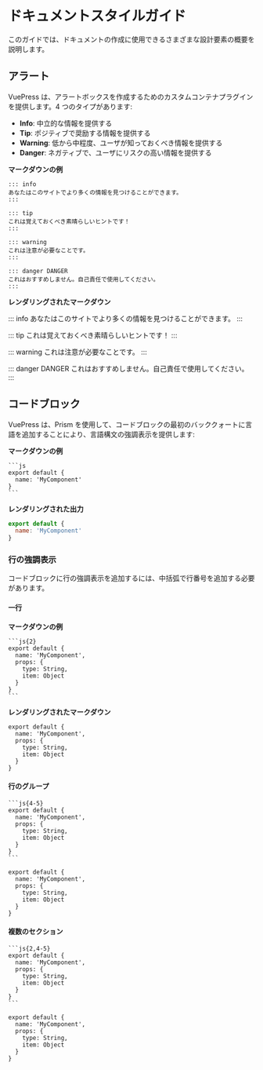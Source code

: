 # ドキュメントスタイルガイド

このガイドでは、ドキュメントの作成に使用できるさまざまな設計要素の概要を説明します。

## アラート

VuePress は、アラートボックスを作成するためのカスタムコンテナプラグインを提供します。4 つのタイプがあります:

- **Info**: 中立的な情報を提供する
- **Tip**: ポジティブで奨励する情報を提供する
- **Warning**: 低から中程度、ユーザが知っておくべき情報を提供する
- **Danger**: ネガティブで、ユーザにリスクの高い情報を提供する

**マークダウンの例**

```
::: info
あなたはこのサイトでより多くの情報を見つけることができます。
:::

::: tip
これは覚えておくべき素晴らしいヒントです！
:::

::: warning
これは注意が必要なことです。
:::

::: danger DANGER
これはおすすめしません。自己責任で使用してください。
:::
```

**レンダリングされたマークダウン**

::: info
あなたはこのサイトでより多くの情報を見つけることができます。
:::

::: tip
これは覚えておくべき素晴らしいヒントです！
:::

::: warning
これは注意が必要なことです。
:::

::: danger DANGER
これはおすすめしません。自己責任で使用してください。
:::

## コードブロック

VuePress は、Prism を使用して、コードブロックの最初のバッククォートに言語を追加することにより、言語構文の強調表示を提供します:

**マークダウンの例**

````
```js
export default {
  name: 'MyComponent'
}
```
````

**レンダリングされた出力**
```js
export default {
  name: 'MyComponent'
}
```

### 行の強調表示

コードブロックに行の強調表示を追加するには、中括弧で行番号を追加する必要があります。

#### 一行

**マークダウンの例**

````
```js{2}
export default {
  name: 'MyComponent',
  props: {
    type: String,
    item: Object
  }
}
```
````

**レンダリングされたマークダウン**

```js{2}
export default {
  name: 'MyComponent',
  props: {
    type: String,
    item: Object
  }
}
```

#### 行のグループ

````
```js{4-5}
export default {
  name: 'MyComponent',
  props: {
    type: String,
    item: Object
  }
}
```
````

```js{4-5}
export default {
  name: 'MyComponent',
  props: {
    type: String,
    item: Object
  }
}
```

#### 複数のセクション

````
```js{2,4-5}
export default {
  name: 'MyComponent',
  props: {
    type: String,
    item: Object
  }
}
```
````

```js{2,4-5}
export default {
  name: 'MyComponent',
  props: {
    type: String,
    item: Object
  }
}
```

